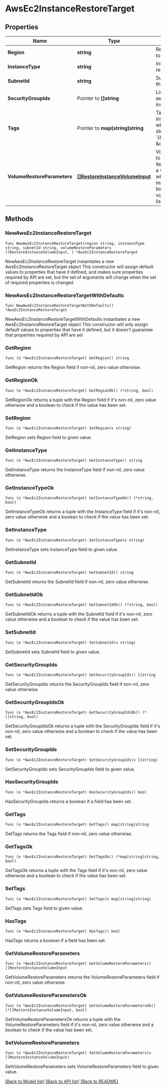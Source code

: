 # AwsEc2InstanceRestoreTarget

## Properties

Name | Type | Description | Notes
------------ | ------------- | ------------- | -------------
**Region** | **string** | Region to restore the instance to. | 
**InstanceType** | **string** | Instance type to use for the restored instance. | 
**SubnetId** | **string** | Subnet ID to associate with the restored instance. | 
**SecurityGroupIds** | Pointer to **[]string** | List of security group IDs to associate with the restored instance. | [optional] 
**Tags** | Pointer to **map[string]string** | Tags to apply to the restored instance as key-value pairs, where key and value are both strings.  **Example:** &#x60;{\&quot;eon_api_restore\&quot;: \&quot;true\&quot;}&#x60;  | [optional] 
**VolumeRestoreParameters** | [**[]RestoreInstanceVolumeInput**](RestoreInstanceVolumeInput.md) | Volumes to restore and attach to the restored instance. Each item in the list corresponds to a volume to be restored, where &#x60;providerVolumeId&#x60; matches the volume&#39;s ID at the time of the snapshot. The root volume must be present in the list.  | 

## Methods

### NewAwsEc2InstanceRestoreTarget

`func NewAwsEc2InstanceRestoreTarget(region string, instanceType string, subnetId string, volumeRestoreParameters []RestoreInstanceVolumeInput, ) *AwsEc2InstanceRestoreTarget`

NewAwsEc2InstanceRestoreTarget instantiates a new AwsEc2InstanceRestoreTarget object
This constructor will assign default values to properties that have it defined,
and makes sure properties required by API are set, but the set of arguments
will change when the set of required properties is changed

### NewAwsEc2InstanceRestoreTargetWithDefaults

`func NewAwsEc2InstanceRestoreTargetWithDefaults() *AwsEc2InstanceRestoreTarget`

NewAwsEc2InstanceRestoreTargetWithDefaults instantiates a new AwsEc2InstanceRestoreTarget object
This constructor will only assign default values to properties that have it defined,
but it doesn't guarantee that properties required by API are set

### GetRegion

`func (o *AwsEc2InstanceRestoreTarget) GetRegion() string`

GetRegion returns the Region field if non-nil, zero value otherwise.

### GetRegionOk

`func (o *AwsEc2InstanceRestoreTarget) GetRegionOk() (*string, bool)`

GetRegionOk returns a tuple with the Region field if it's non-nil, zero value otherwise
and a boolean to check if the value has been set.

### SetRegion

`func (o *AwsEc2InstanceRestoreTarget) SetRegion(v string)`

SetRegion sets Region field to given value.


### GetInstanceType

`func (o *AwsEc2InstanceRestoreTarget) GetInstanceType() string`

GetInstanceType returns the InstanceType field if non-nil, zero value otherwise.

### GetInstanceTypeOk

`func (o *AwsEc2InstanceRestoreTarget) GetInstanceTypeOk() (*string, bool)`

GetInstanceTypeOk returns a tuple with the InstanceType field if it's non-nil, zero value otherwise
and a boolean to check if the value has been set.

### SetInstanceType

`func (o *AwsEc2InstanceRestoreTarget) SetInstanceType(v string)`

SetInstanceType sets InstanceType field to given value.


### GetSubnetId

`func (o *AwsEc2InstanceRestoreTarget) GetSubnetId() string`

GetSubnetId returns the SubnetId field if non-nil, zero value otherwise.

### GetSubnetIdOk

`func (o *AwsEc2InstanceRestoreTarget) GetSubnetIdOk() (*string, bool)`

GetSubnetIdOk returns a tuple with the SubnetId field if it's non-nil, zero value otherwise
and a boolean to check if the value has been set.

### SetSubnetId

`func (o *AwsEc2InstanceRestoreTarget) SetSubnetId(v string)`

SetSubnetId sets SubnetId field to given value.


### GetSecurityGroupIds

`func (o *AwsEc2InstanceRestoreTarget) GetSecurityGroupIds() []string`

GetSecurityGroupIds returns the SecurityGroupIds field if non-nil, zero value otherwise.

### GetSecurityGroupIdsOk

`func (o *AwsEc2InstanceRestoreTarget) GetSecurityGroupIdsOk() (*[]string, bool)`

GetSecurityGroupIdsOk returns a tuple with the SecurityGroupIds field if it's non-nil, zero value otherwise
and a boolean to check if the value has been set.

### SetSecurityGroupIds

`func (o *AwsEc2InstanceRestoreTarget) SetSecurityGroupIds(v []string)`

SetSecurityGroupIds sets SecurityGroupIds field to given value.

### HasSecurityGroupIds

`func (o *AwsEc2InstanceRestoreTarget) HasSecurityGroupIds() bool`

HasSecurityGroupIds returns a boolean if a field has been set.

### GetTags

`func (o *AwsEc2InstanceRestoreTarget) GetTags() map[string]string`

GetTags returns the Tags field if non-nil, zero value otherwise.

### GetTagsOk

`func (o *AwsEc2InstanceRestoreTarget) GetTagsOk() (*map[string]string, bool)`

GetTagsOk returns a tuple with the Tags field if it's non-nil, zero value otherwise
and a boolean to check if the value has been set.

### SetTags

`func (o *AwsEc2InstanceRestoreTarget) SetTags(v map[string]string)`

SetTags sets Tags field to given value.

### HasTags

`func (o *AwsEc2InstanceRestoreTarget) HasTags() bool`

HasTags returns a boolean if a field has been set.

### GetVolumeRestoreParameters

`func (o *AwsEc2InstanceRestoreTarget) GetVolumeRestoreParameters() []RestoreInstanceVolumeInput`

GetVolumeRestoreParameters returns the VolumeRestoreParameters field if non-nil, zero value otherwise.

### GetVolumeRestoreParametersOk

`func (o *AwsEc2InstanceRestoreTarget) GetVolumeRestoreParametersOk() (*[]RestoreInstanceVolumeInput, bool)`

GetVolumeRestoreParametersOk returns a tuple with the VolumeRestoreParameters field if it's non-nil, zero value otherwise
and a boolean to check if the value has been set.

### SetVolumeRestoreParameters

`func (o *AwsEc2InstanceRestoreTarget) SetVolumeRestoreParameters(v []RestoreInstanceVolumeInput)`

SetVolumeRestoreParameters sets VolumeRestoreParameters field to given value.



[[Back to Model list]](../README.md#documentation-for-models) [[Back to API list]](../README.md#documentation-for-api-endpoints) [[Back to README]](../README.md)


